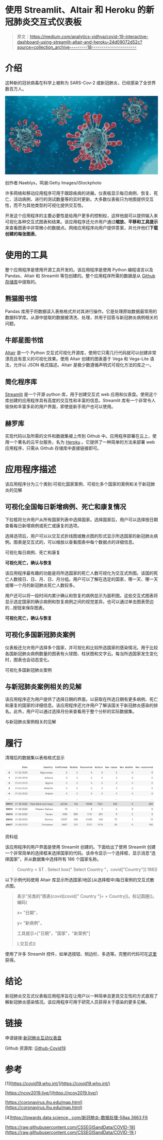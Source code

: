 # 使用 Streamlit、Altair 和 Heroku 的新冠肺炎交互式仪表板

> 原文：<https://medium.com/analytics-vidhya/covid-19-interactive-dashboard-using-streamlit-altair-and-heroku-24d09072d52c?source=collection_archive---------18----------------------->

# 介绍

这种新的冠状病毒在科学上被称为 SARS-Cov-2 或新冠肺炎，已经感染了全世界数百万人。

![](img/8bc495d7e2a2e91d6508215a35e2b525.png)

创作者:Naeblys，鸣谢:Getty Images/iStockphoto

许多网络和移动应用程序可用于跟踪疾病的进展。仪表板显示每日病例、恢复、死亡、活动病例、进行的测试数量等的实时更新。大多数仪表板只为地图提供交互性，而不为其他类型的可视化提供交互性。

开发这个应用程序的主要必要性是给用户更多的控制权，这样他就可以提供输入来可视化各种交互式图表和结果。该应用程序还允许用户通过**缩放、平移和工具提示**来查看图表中非常微小的数据点。网络应用程序向用户提供答案，并允许他们**下载创建的每张图表**。

# 使用的工具

整个应用程序是使用开源工具开发的。该应用程序是使用 Python 编程语言以及 Pandas、Altair 和 Streamlit 等包创建的。整个应用程序所需的数据是从 [Github 存储库](https://raw.githubusercontent.com/CSSEGISandData/COVID-19)中提取的。

## 熊猫图书馆

Pandas 库用于将数据读入表格格式并对其进行操作。它是处理原始数据最常用的数据科学库。从源中提取的数据被清洗、处理，并用于回答与新冠肺炎病例相关的问题。

## 牛郎星图书馆

[Altair](https://altair-viz.github.io/) 是一个 Python 交互式可视化开源库，使用它只需几行代码就可以创建非常漂亮且有意义的可视化效果。使用 Altair 创建的图表基于 Vega 和 Vega-Lite 语法，允许以 JSON 格式描述。Altair 是极少数遵循声明式可视化方法的库之一。

## 简化程序库

[Streamlit](https://www.streamlit.io/) 是一个开源 python 库，用于创建交互式 web 应用和仪表盘。使用这个库创建的应用程序具有高度的交互性和丰富的信息。Streamlit 库有一个非常令人愉快和丰富多彩的用户界面，即使是新手用户也可以使用。

## 赫罗库

实现代码以及所需的文件和数据集被上传到 Github 中。应用程序部署在云上，使用一个著名的云平台服务，名为 [Heroku](http://www.heroku.com) 。它提供了一种简单的方法来部署 web 应用程序，只需从 Github 存储库中直接链接即可。

# 应用程序描述

该应用程序分为三个类别:可视化国家案例、可视化多个国家的案例和关于新冠肺炎的见解

## 可视化全国每日新增病例、死亡和康复情况

下拉框将允许用户从所有国家列表中选择国家。选择国家后，用户可以选择按日期查看每日新增病例或死亡或康复的选项。

选择选项后，用户可以以交互式折线图或散点图的形式显示所选国家的新冠肺炎病例。图表是交互式的，可以缩放以查看图表中每个数据点的详细信息。

可视化每日病例、死亡和康复

**可视化死亡，确认与恢复**

该应用程序最有趣的功能是将所选国家的死亡人数可视化为交互式热图。该国的死亡人数按日、日、月、日、月分组。用户可以了解在选定的国家，哪一天、哪一天或哪一个月的新冠肺炎死亡人数较多。

用户还可以将一段时间内累计确认和恢复的病例显示为面积图。这些交互式图表将显示选定国家的确诊病例和恢复病例之间的视觉差异。也可以通过单击图表旁边的…按钮来保存图表。

**可视化死亡，确认与恢复**

## 可视化多国新冠肺炎案例

仪表板还允许用户选择多个国家，并可视化和比较所选国家的感染情况。用于比较各国新冠肺炎病例数量的图表有火球图、柱状图和文字云。每当所选国家发生变化时，图表也会动态变化。

可视化多国新冠肺炎案例

## 与新冠肺炎案例相关的见解

该应用程序还为用户提供了选择日期的界面，以获取在所选日期有更多病例、死亡和康复的国家的详细信息。该应用程序还允许用户了解该国关于新冠肺炎感染的排名。此外，用户可以通过选择月份来查看用于整个分析的实际数据集。

与新冠肺炎案例相关的见解

# 履行

清理后的数据集以表格格式显示

![](img/e9d525aabc51cdb3b42bc7ec8be41517.png)

资料组

该应用程序的用户界面是使用 Streamlit 创建的。下面给出了使用 Streamlit 创建一个非常简单的选择框来选择国家的代码。该命令显示一个选择框，显示消息“选择国家”，并从数据集中选择所有 186 个国家名称。

> Country = ST . Select box(" Select Country "，covid["Country"][:186])

以下示例代码使用 Altair 库显示所选国家/地区(从选择框中)每日案例的交互式散点图。

> 表示“另类的”图表(covid[covid[" Country "]= = Country])。标记圆圈()。编码(
> 
> x= "日期"，
> 
> y= "新病例"，
> 
> 工具提示=["日期"，"国家"，"新案例"]
> 
> ).交互式()

使用了许多 Streamlit 控件，如单选按钮、侧边栏、多选等。完整的代码可在[这里](https://github.com/e-bengeorge/Covid-19-Interactive-Dashboard)获得。

# 结论

新冠肺炎交互式仪表板应用程序旨在让用户以一种简单且更具交互性的方式直观了解新冠肺炎感染情况。该应用程序可用于研究人员获得关于感染的更多见解。

# 链接

申请链接:[新冠肺炎互动仪表盘](https://covid-19-interactive-dash.herokuapp.com/)

Github 资源库: [Github-Covid19](https://github.com/e-bengeorge/Covid-19-Interactive-Dashboard)

# 参考

[1][https://covid19.who.int/](https://covid19.who.int/)

[https://ncov2019.live/](https://ncov2019.live/)

[https://coronavirus.jhu.edu/map.html](https://coronavirus.jhu.edu/map.html)

[4][https://towards data science . com/新冠肺炎-数据处理-58aa 3663 F6](https://towardsdatascience.com/covid-19-data-processing-58aaa3663f6)

[https://raw.githubusercontent.com/CSSEGISandData/COVID-19](https://raw.githubusercontent.com/CSSEGISandData/COVID-19,)